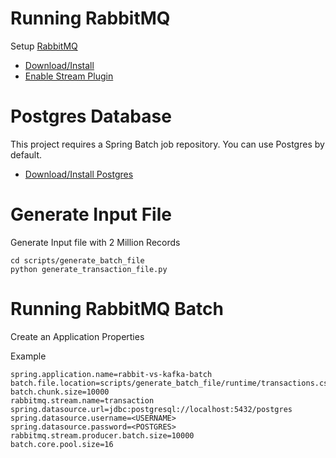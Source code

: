 # Running RabbitMQ

Setup [RabbitMQ](https://rabbitmq.com/) 

- [Download/Install](https://rabbitmq.com/download.html)
- [Enable Stream Plugin](https://rabbitmq.com/stream.html#enabling-plugin)

# Postgres Database


This project requires a Spring Batch job repository.
You can use Postgres by default.

-  [Download/Install Postgres](https://www.postgresql.org/download/)


# Generate Input File
Generate Input file with 2 Million Records

```shell
cd scripts/generate_batch_file
python generate_transaction_file.py
```

# Running RabbitMQ Batch

Create an Application Properties

Example

```properties
spring.application.name=rabbit-vs-kafka-batch
batch.file.location=scripts/generate_batch_file/runtime/transactions.csv
batch.chunk.size=10000
rabbitmq.stream.name=transaction
spring.datasource.url=jdbc:postgresql://localhost:5432/postgres
spring.datasource.username=<USERNAME>
spring.datasource.password=<POSTGRES>
rabbitmq.stream.producer.batch.size=10000
batch.core.pool.size=16
```



